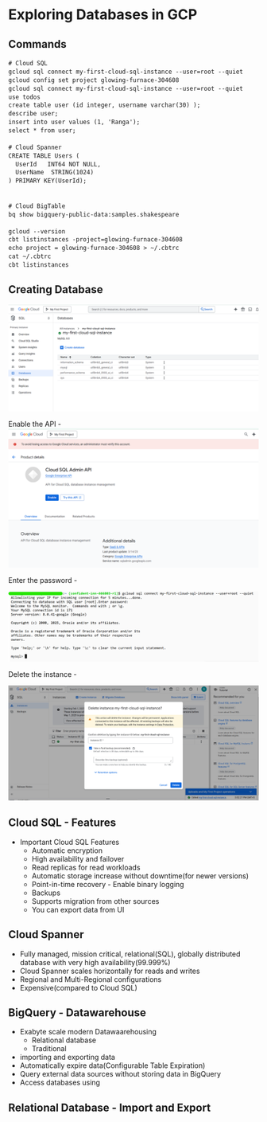 # Exploring Databases in GCP

## Commands

```txt
# Cloud SQL
gcloud sql connect my-first-cloud-sql-instance --user=root --quiet
gcloud config set project glowing-furnace-304608
gcloud sql connect my-first-cloud-sql-instance --user=root --quiet
use todos
create table user (id integer, username varchar(30) );
describe user;
insert into user values (1, 'Ranga');
select * from user;
 
# Cloud Spanner
CREATE TABLE Users (
  UserId   INT64 NOT NULL,
  UserName  STRING(1024)
) PRIMARY KEY(UserId);
 
 
# Cloud BigTable
bq show bigquery-public-data:samples.shakespeare
 
gcloud --version
cbt listinstances -project=glowing-furnace-304608
echo project = glowing-furnace-304608 > ~/.cbtrc
cat ~/.cbtrc
cbt listinstances
```

## Creating Database
![alt text](image-29.png)

Enable the API - 
![alt text](image-30.png)

Enter the password - 

![alt text](image-31.png)

Delete the instance - 

![alt text](image-32.png)

## Cloud SQL - Features
* Important Cloud SQL Features
  * Automatic encryption
  * High availability and failover
  * Read replicas for read workloads
  * Automatic storage increase without downtime(for newer versions)
  * Point-in-time recovery - Enable binary logging
  * Backups
  * Supports migration from other sources
  * You can export data from UI

## Cloud Spanner
* Fully managed, mission critical, relational(SQL), globally distributed database with very high availability(99.999%)
* Cloud Spanner scales horizontally for reads and writes
* Regional and Multi-Regional configurations
* Expensive(compared to Cloud SQL)

## BigQuery - Datawarehouse
* Exabyte scale modern Datawaarehousing
  * Relational database
  * Traditional
* importing and exporting data
* Automatically expire data(Configurable Table Expiration)
* Query external data sources without storing data in BigQuery
* Access databases using

## Relational Database - Import and Export